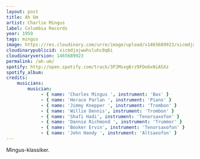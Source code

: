 ```yaml
---
layout: post
title: Ah Um
artist: Charlie Mingus
label: Columbia Records
year: 1959
tags: mingus
image: https://res.cloudinary.com/urre/image/upload/v1465689923/xicmdjajwwhsluhc8q6i.jpg
cloudinarypublicid: xicmdjajwwhsluhc8q6i
cloudinaryversion: 1465689923
permalink: /ah-um/
spotify: http://open.spotify.com/track/3PJMsxg6rz9FOo6xNiASXz
spotify_album: 
credits:
    musicians:
        musician:
             - { name: 'Charles Mingus ', instrument: 'Bas' }
             - { name: 'Horace Parlan ', instrument: 'Piano' }
             - { name: 'Jimmy Knepper ', instrument: 'Trombon' }
             - { name: 'Willie Dennis', instrument: 'Trombon' }
             - { name: 'Shafi Hadi', instrument: 'Tenorsaxofon' }
             - { name: 'Dannie Richmond ', instrument: 'Trummor' }
             - { name: 'Booker Ervin', instrument: 'Tenorsaxofon' }
             - { name: 'John Handy ', instrument: 'Altsaxofon' }
---
```


Mingus-klassiker.